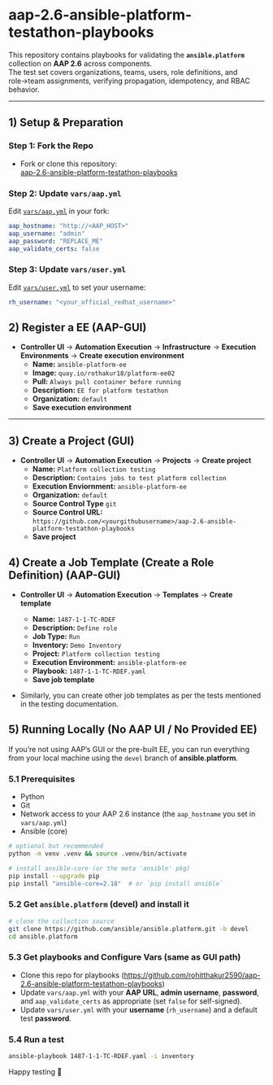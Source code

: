 # aap-2.6-ansible-platform-testathon-playbooks
This repository contains playbooks for validating the **`ansible.platform`** collection on **AAP 2.6** across components.  
The test set covers organizations, teams, users, role definitions, and role→team assignments, verifying propagation, idempotency, and RBAC behavior.

---
## 1) Setup & Preparation

### Step 1: Fork the Repo
- Fork or clone this repository:  
   [aap-2.6-ansible-platform-testathon-playbooks](https://github.com/rohitthakur2590/aap-2.6-ansible-platform-testathon-playbooks)

 

### Step 2: Update `vars/aap.yml`
Edit [`vars/aap.yml`](https://github.com/rohitthakur2590/aap-2.6-ansible-platform-testathon-playbooks/blob/main/vars/aap.yml) in your fork:

```yaml
aap_hostname: "http://<AAP_HOST>"
aap_username: "admin"
aap_password: "REPLACE_ME"
aap_validate_certs: false
```

### Step 3: Update `vars/user.yml`
Edit [`vars/user.yml`](https://github.com/rohitthakur2590/aap-2.6-ansible-platform-testathon-playbooks/blob/main/vars/user.yml) to set your username:

```yaml
rh_username: "<your_official_redhat_username>"
```

## 2) Register a **EE** (AAP-GUI)

- **Controller UI** → **Automation Execution** →  **Infrastructure** → **Execution Environments** → **Create execution environment**
  - **Name:** `ansible-platform-ee`
  - **Image:** `quay.io/rothakur18/platform-ee02`
  - **Pull:** `Always pull container before running`
  - **Description:** `EE for platform testathon`
  - **Organization:** `default`
  - **Save execution environment**

---

## 3) Create a **Project** (GUI)
- **Controller UI** → **Automation Execution** →  **Projects** → **Create project** 
  - **Name:** `Platform collection testing`
  - **Description:** `Contains jobs to test platform collection`
  - **Execution Enviornment:** `ansible-platform-ee`
  - **Organization:** `default`
  - **Source Control Type** `git`
  - **Source Control URL:** `https://github.com/<yourgithubusername>/aap-2.6-ansible-platform-testathon-playbooks`
  - **Save project**

## 4) Create a **Job Template** (Create a Role Definition) (AAP-GUI)
- **Controller UI** → **Automation Execution** → **Templates** → **Create template**
  - **Name:** `1487-1-1-TC-RDEF`
  - **Description:** `Define role`
  - **Job Type:** `Run`
  - **Inventory:** `Demo Inventory`
  - **Project:** `Platform collection testing`
  - **Execution Environment:** `ansible-platform-ee`
  - **Playbook:** `1487-1-1-TC-RDEF.yaml`
  - **Save job template**

- Similarly, you can create other job templates as per the tests mentioned in the testing documentation.



## 5) Running **Locally** (No AAP UI / No Provided EE)

If you’re not using AAP’s GUI or the pre-built EE, you can run everything from your local machine using the `devel` branch of **ansible.platform**.

### 5.1 Prerequisites
- Python 
- Git  
- Network access to your AAP 2.6 instance (the `aap_hostname` you set in `vars/aap.yml`)  
- Ansible (core)

```bash
# optional but recommended
python -m venv .venv && source .venv/bin/activate

# install ansible-core (or the meta 'ansible' pkg)
pip install --upgrade pip
pip install "ansible-core=2.18"  # or `pip install ansible`
```

### 5.2 Get `ansible.platform` (devel) and install it
```bash
# clone the collection source
git clone https://github.com/ansible/ansible.platform.git -b devel
cd ansible.platform
```
### 5.3  Get playbooks and Configure Vars (same as GUI path)
- Clone this repo for playbooks (https://github.com/rohitthakur2590/aap-2.6-ansible-platform-testathon-playbooks)
- Update `vars/aap.yml` with your **AAP URL**, **admin username**, **password**, and `aap_validate_certs` as appropriate (set `false` for self-signed).
- Update `vars/user.yml` with your **username** (`rh_username`) and a default test **password**.

### 5.4 Run a test
```bash
ansible-playbook 1487-1-1-TC-RDEF.yaml -i inventory
```
Happy testing 🚀

